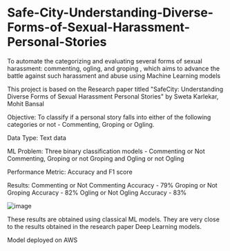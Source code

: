 # Safe-City-Understanding-Diverse-Forms-of-Sexual-Harassment-Personal-Stories
To automate the categorizing and evaluating several forms of sexual harassment: commenting, ogling, and groping , which aims to advance the battle against such harassment and abuse using Machine Learning models


This project is based on the Research paper titled "SafeCity: Understanding Diverse Forms of Sexual Harassment Personal Stories" by Sweta Karlekar, Mohit Bansal

Objective:
To classify if a personal story falls into either of the following categories or not - Commenting, Groping or Ogling.

Data Type:
Text data

ML Problem:
Three binary classification models - Commenting or Not Commenting, Groping or not Groping and Ogling or not Ogling

Performance Metric:
Accuracy and F1 score

Results:
Commenting or Not Commenting Accuracy - 79%
Groping or Not Groping Accuracy - 82%
Ogling or Not Ogling Accuracy - 83%

![image](https://user-images.githubusercontent.com/59326106/145610335-71ae5a06-4c72-428e-a8ad-c1cb65a730b0.png)


These results are obtained using classical ML models. They are very close to the results obtained in the research paper Deep Learning models.

Model deployed on AWS
